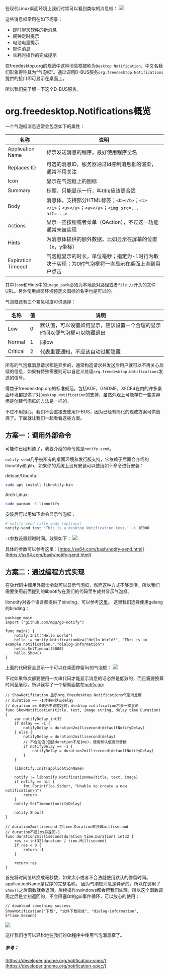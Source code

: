 在现代Linux桌面环境上我们时常可以看到类似的消息框：
![](../../images/linux-notification/notify1.jpg)

这些消息框常用在如下场景：
- 即时聊天软件的新消息
- 闹钟定时提示
- 电池电量提示
- 邮件消息
- 长耗时操作的完成提示

在freedesktop.org的规范中这种消息框被称为`Desktop Notification`，中文名我们形象得称其为“气泡框”。通过调用D-BUS服务`org.freedesktop.Notifications`提供的接口即可显示在桌面上。

所以我们先了解一下这个D-BUS服务。

# org.freedesktop.Notifications概览
一个气泡框消息通常会包含如下的属性：

| 名称 | 说明 |
| ------ | ------ |
| Application Name | 标示发送消息的程序，最好使用程序全名 |
| Replaces ID | 可选的消息ID，服务器通过id控制消息框的渲染，通常不用关注 |
| Icon | 显示在气泡框上的图标 |
| Summary | 标题，只能显示一行，叫title应该更合适 |
| Body | 消息体，支持部分HTML标签；`<b></b>`；`<i></i>`；`<u></u>`；`<a></a>`；`<img src=... alt=...>` |
| Actions | 显示一些按钮或者菜单（QAction），不过这一功能通常未被实现|
| Hints | 为消息体提供的额外数据，比如显示在屏幕的位置（x，y坐标）|
| Expiration Timeout | 气泡框显示的时长，单位毫秒；指定为-1时行为取决于实现；为0时气泡框将一直显示在桌面上直到用户点击 |

其中`Icon`和Hints中的`image_path`必须为本地绝对路径或者`file://`开头的文件URL。另外使用桌面环境预定义图标的名字也是可以的。

气泡框还有三个紧急程度可供选择：

| 名称 | 值 | 说明 |
| ------ | ------ | ------ |
| Low | 0 | 默认值，可以设置如何显示，应该设置一个合理的显示时间以便气泡框可以隐藏退出 |
| Normal | 1 | 同low |
| Critical | 2 | 代表重要通知，不应该自动过期隐藏 |

所有的气泡框消息请求都是异步的，通常构造请求并发送后用户就可以不再关心后续的信息，如果有特殊需要则可以自定义处理`org.freedesktop.Notifications`发送的信号。

得益于freedesktop.org的标准规范，包括KDE，GNOME，XFCE4在内的许多桌面环境都提供了对`Desktop Notification`的支持，虽然外观上可能存在一些差异但是创建气泡框的方法是一样的。

不过不用担心，我们不会直接去使用D-BUS，因为已经有简化的现成方案可供选择了。下面就让我们一起看看这些方案。

## 方案一：调用外部命令
可能你已经知道了，我要介绍的命令就是`notify-send`。

`notify-send`几乎被所有的桌面环境和发行版支持，它依赖于后面会介绍的libnotify和glib，如果你的系统上没有安装可以使用如下命令进行安装：

debian/Ubuntu:
```bash
sudo apt install libnotify-bin
```
Arch Linux:
```bash
sudo pacman -S libnotify
```

安装后可以用如下命令显示气泡框：
```bash
# notify-send title body [options]
notify-send test 'This is a desktop Notification test.' -t 10000
```
`-t`参数设置超时时间。效果如下：
![](../../images/linux-notification/notify2.png)

具体的参数可以参考这里：[https://ss64.com/bash/notify-send.html](https://ss64.com/bash/notify-send.html)

## 方案二：通过编程方式实现
在Qt代码中调用外部命令就可以显示气泡框，然而这种方式不够灵活，所以我们需要使用前面提到的libnotify在我们的代码里生成并显示气泡框。

libnotify对各个语言都提供了binding，可以参考[这里](https://wiki.archlinux.org/index.php/Desktop_notifications#Usage_in_programming)。
这里我们选择使用golang的binding：
```golang
package main
import ("github.com/mqu/go-notify")

func main() {
	notify.Init("Hello world")
	hello := notify.NotificationNew("Hello World!", "This is an example notification.","dialog-information")
	hello.SetTimeout(5000)
	hello.Show()
}
```
上面的代码将会显示一个可以在桌面停留5s的气泡框：
![](../../images/linux-notification/notify3.png)

不过如果每次都要使用一大串代码才能显示消息的话必然是低效的，而且需要换算时间至毫秒，所以我写了一个帮助函数在[notify.go](https://github.com/apocelipes/schannel-qt5/blob/master/widgets/notify.go):
```golang
// ShowNotification 显示org.freedesktop.Notifications气泡消息框
// duration == -1时使用默认delay
// duration == 0表示不设置超时，desktop notification将会一直显示
func ShowNotification(title, text, image string, delay time.Duration) {
	var notifyDelay int32
	if delay == -1 {
		notifyDelay = duration2millisecond(defaultNotifyDelay)
	} else {
		notifyDelay = duration2millisecond(delay)
		// 不合法值(包括duration不足1ms)，使用默认值进行替换
		if notifyDelay == -1 {
			notifyDelay = duration2millisecond(defaultNotifyDelay)
		}
	}

	libnotify.Init(applicationName)

	notify := libnotify.NotificationNew(title, text, image)
	if notify == nil {
		fmt.Fprintf(os.Stderr, "Unable to create a new notification\n")
		return
	}
	notify.SetTimeout(notifyDelay)

	notify.Show()
}

// duration2millisecond 将time.Duration转换成millisecond
// duration不足1ms将返回-1
func duration2millisecond(duration time.Duration) int32 {
	res := int32(duration / time.Millisecond)
	if res < 0 {
		return -1
	}

	return res
}
```
首先将时间值转换成毫秒数，如果太小或者不合法就使用默认的停留时间。applicationName是程序的完整名称。
因为气泡框消息是异步的，所以在调用了`Show()`之后函数就会返回，后续操作xwindows都会帮我们处理，所以这个函数调用之后是立刻返回的，不会阻塞Qt的gui事件循环，可以放心的使用：
```golang
// download something success
ShowNotification("下载", "文件下载完成", "dialog-information", 5*time.Second)
```
![](../../images/linux-notification/notify4.png)

这样我们也可以轻松地在我们的Qt程序中使用气泡消息框了。

##### 参考：
[https://developer.gnome.org/notification-spec/](https://developer.gnome.org/notification-spec/)
